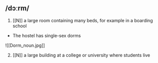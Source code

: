 ## /dɔːrm/
1. [[N]]
a large room containing many beds, for example in a boarding school

- The hostel has single-sex dorms

![[Dorm_noun.jpg]]

2. [[N]]
a large building at a college or university where students live